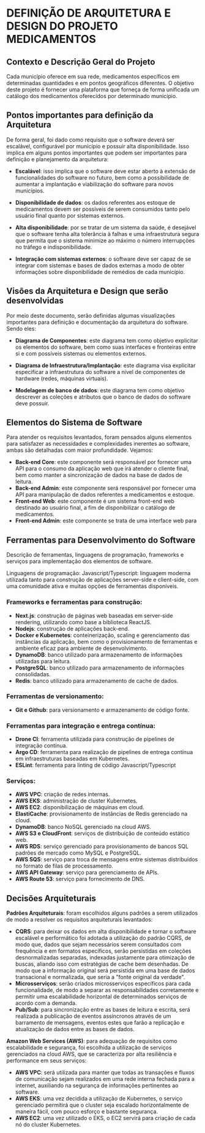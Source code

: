 # DEFINIÇÃO DE ARQUITETURA E DESIGN DO PROJETO MEDICAMENTOS

## Contexto e Descrição Geral do Projeto

Cada município oferece em sua rede, medicamentos específicos em determinadas quantidades e em pontos geográficos diferentes. O objetivo deste projeto é fornecer uma plataforma que forneça de forma unificada um catálogo dos medicamentos oferecidos por determinado município.

## Pontos importantes para definição da Arquitetura

De forma geral, foi dado como requisito que o software deverá ser escalável, configurável por município e possuir alta disponibilidade. Isso implica em alguns pontos importantes que podem ser  importantes para definição e planejamento da arquitetura:

* **Escalável**: isso implica que o software deve estar aberto à extensão de funcionalidades do software no futuro, bem como a possibilidade de aumentar a implantação e viabilização do software para novos municípios.

* **Disponibilidade de dados**: os dados referentes aos estoque de medicamentos devem ser possíveis de serem consumidos tanto pelo usuário final quanto por sistemas externos.

* **Alta disponibilidade**: por se tratar de um sistema da saúde, é desejável que o software tenha alta tolerância à falhas e uma infraestrutura segura que permita que o sistema minimize ao máximo o número interrupções no tráfego e indisponibilidade.
  
* **Integração com sistemas externos**: o software deve ser capaz de se integrar com sistemas e bases de dados externas a modo de obter informações sobre disponibilidade de remédios de cada município.

## Visões da Arquitetura e Design que serão desenvolvidas

Por meio deste documento, serão definidas algumas visualizações importantes para definição e documentação da arquitetura do software. Sendo eles:

* **Diagrama de Componentes**: este diagrama tem como objetivo explicitar os elementos do software, bem como suas interfaces e fronteiras entre si e com possíveis sistemas ou elementos externos.

* **Diagrama de Infraestrutura/Implantação**: este diagrama visa explicitar especificar a infraestrutura do software a nível de componentes de hardware (redes, máquinas virtuais).

* **Modelagem de banco de dados**: este diagrama tem como objetivo descrever as coleções e atributos que o banco de dados do software deve possuir.

## Elementos do Sistema de Software

Para atender os requisitos levantados, foram pensados alguns elementos para satisfazer as necessidades e complexidades inerentes ao software, ambas são detalhadas com maior profundidade. Vejamos:

* **Back-end Core**: este componente será responsável por fornecer uma API para o consumo da aplicação web que irá atender o cliente final, bem como manter a sincronização de dados na base de dados de leitura.
* **Back-end Admin**: este componente será responsável por fornecer uma API para manipulação de dados referentes a medicamentos e estoque.
* **Front-end Web**: este componente é um sistema front-end web destinado ao usuário final, a fim de disponibilizar o catálogo de medicamentos.
* **Front-end Admin**: este componente se trata de uma interface web para 

## Ferramentas para Desenvolvimento do Software

Descrição de ferramentas, linguagens de programação, frameworks e serviços para implementação dos elementos de software.

Linguagens de programação:
Javascript/Typescript: linguagem moderna utilizada tanto para construção de aplicações server-side e client-side, com uma comunidade ativa e muitas opções de ferramentas disponíveis.

### Frameworks e ferramentas para construção:
* **Next.js**: construção de páginas web baseadas em server-side rendering, utilizando como base a biblioteca ReactJS.
* **Nodejs**: construção de aplicações back-end.
* **Docker e Kubernetes**: conteinerização, scaling e gerenciamento das instâncias da aplicação, bem como o provisionamento de ferramentas e ambiente eficaz para ambiente de desenvolvimento.
* **DynamoDB**: banco utilizado para armazenamento de informações utilizadas para leitura.
* **PostgreSQL**: banco utilizado para armazenamento de informações consolidadas.
* **Redis**: banco utilizado para armazenamento de cache de dados.

### Ferramentas de versionamento:
* **Git e Github**: para versionamento e armazenamento de código fonte.

### Ferramentas para integração e entrega contínua:
* **Drone CI**: ferramenta utilizada para construção de pipelines de integração contínua.
* **Argo CD**: ferramenta para realização de pipelines de entrega contínua em infraestruturas baseadas em Kubernetes.
* **ESLint**: ferramenta para linting de código Javascript/Typescript

### Serviços:

* **AWS VPC**: criação de redes internas.
* **AWS EKS**: administração de cluster Kubernetes.
* **AWS EC2**: disponibilização de máquinas em cloud.
* **ElastiCache**: provisionamento de instâncias de Redis gerenciado na cloud.
* **DynamoDB**: banco NoSQL gerenciado na cloud AWS.
* **AWS S3 e CloudFront**: serviços de distribuição de conteúdo estático web.
* **AWS RDS**: serviço gerenciado para provisionamento de bancos SQL padrões de mercado como MySQL e PostgreSQL.
* **AWS SQS**: serviço para troca de mensagens entre sistemas distribuídos no formato de filas de processamento.
* **AWS API Gateway**: serviço para gerenciamento de APIs.
* **AWS Route 53**: serviço para fornecimento de DNS.

## Decisões Arquiteturais

**Padrões Arquiteturais**: foram escolhidos alguns padrões a serem utilizados de modo a resolver os requisitos arquiteturais levantados:
  * **CQRS**: para deixar os dados em alta disponibilidade e tornar o software escalável e performático foi adotada a utilização do padrão CQRS, de modo que, dados que sejam necessários serem consultados com frequência e em formatos específicos, serão persistidas em coleções desnormalizadas separadas, indexadas justamente para otimização de buscas, aliando isso com estratégias de cache bem desenhadas. De modo que a informação original será persistida em uma base de dados transacional e normalizada, que seria a "fonte original da verdade".
  * **Microsserviços**: serão criados microsserviços específicos para cada funcionalidade, de modo a separar as responsabilidades corretamente e permitir uma escalabilidade horizontal de determinados serviços de acordo com a demanda.
  *  **Pub/Sub**: para sincronização entre as bases de leitura e escrita, será realizada a publicação de eventos assíncronos através de um barramento de mensagens, eventos estes que farão a replicação e atualização de dados entre as bases de dados.


**Amazon Web Services (AWS)**: para adequação de requisitos como escalabilidade e segurança, foi escolhida a utilização de serviços gerenciados na cloud AWS, que se caracteriza por alta resiliência e performance em seus serviços:
  * **AWS VPC**: será utilizada para manter que todas as transações e fluxos de comunicação sejam realizados em uma rede interna fechada para a internet, auxiliando na segurança de informações pertinentes ao software.
  * **AWS EKS**: uma vez decidida a utilização de Kubernetes, o serviço gerenciado permitirá que o cluster seja escalado horizontalmente de maneira fácil, com pouco esforço e bastante segurança.
  * **AWS EC2**: uma vez utilizado o EKS, o EC2 servirá para criação de cada nó do cluster Kubernetes.